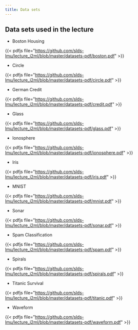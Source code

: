 ```yaml
---
title: Data sets
---
```


## Data sets used in the lecture

- Boston Housing 

{{< pdfjs file="https://github.com/slds-lmu/lecture_i2ml/blob/master/datasets-pdf/boston.pdf" >}}

- Circle 

{{< pdfjs file="https://github.com/slds-lmu/lecture_i2ml/blob/master/datasets-pdf/circle.pdf" >}}

- German Credit

{{< pdfjs file="https://github.com/slds-lmu/lecture_i2ml/blob/master/datasets-pdf/credit.pdf" >}}

- Glass

{{< pdfjs file="https://github.com/slds-lmu/lecture_i2ml/blob/master/datasets-pdf/glass.pdf" >}}

- Ionosphere

{{< pdfjs file="https://github.com/slds-lmu/lecture_i2ml/blob/master/datasets-pdf/ionosphere.pdf" >}}

- Iris

{{< pdfjs file="https://github.com/slds-lmu/lecture_i2ml/blob/master/datasets-pdf/iris.pdf" >}}

- MNIST

{{< pdfjs file="https://github.com/slds-lmu/lecture_i2ml/blob/master/datasets-pdf/mnist.pdf" >}}

- Sonar

{{< pdfjs file="https://github.com/slds-lmu/lecture_i2ml/blob/master/datasets-pdf/sonar.pdf" >}}

- Spam Classification

{{< pdfjs file="https://github.com/slds-lmu/lecture_i2ml/blob/master/datasets-pdf/spam.pdf" >}}

- Spirals

{{< pdfjs file="https://github.com/slds-lmu/lecture_i2ml/blob/master/datasets-pdf/spirals.pdf" >}}

- Titanic Survival

{{< pdfjs file="https://github.com/slds-lmu/lecture_i2ml/blob/master/datasets-pdf/titanic.pdf" >}}

- Waveform

{{< pdfjs file="https://github.com/slds-lmu/lecture_i2ml/blob/master/datasets-pdf/waveform.pdf" >}}

